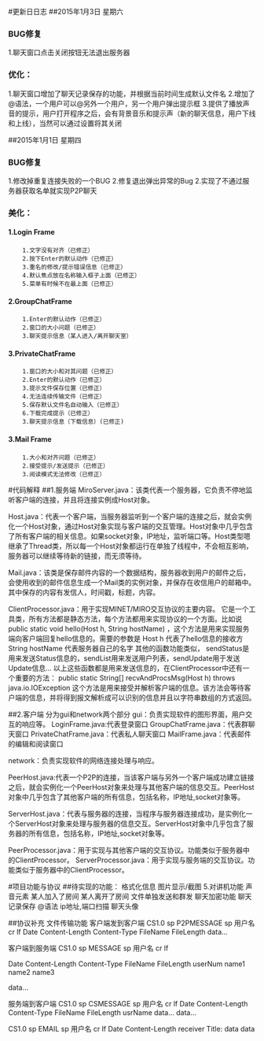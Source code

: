 #更新日日志
##2015年1月3日 星期六
### BUG修复
1.聊天窗口点击关闭按钮无法退出服务器

### 优化：
1.聊天窗口增加了聊天记录保存的功能，并根据当前时间生成默认文件名
2.增加了@语法，一个用户可以@另外一个用户，另一个用户弹出提示框
3.提供了播放声音的提示，用户打开程序之后，会有背景音乐和提示声（新的聊天信息，用户下线和上线），当然可以通过设置将其关闭


##2015年1月1日 星期四
### BUG修复
1.修改掉重复连接失败的一个BUG
2.修复退出弹出异常的Bug
2.实现了不通过服务器获取名单就实现P2P聊天

### 美化：
####    1.Login Frame
        1.文字没有对齐（已修正）
        2.按下Enter的默认动作（已修正）
        3.重名的修改/提示错误信息（已修正）
        4.默认焦点放在名称输入框子上面（已修正）
        5.菜单有时候不在最上面（已修正）


####    2.GroupChatFrame
        1.Enter的默认动作（已修正）
        2.窗口的大小问题（已修正）
        3.聊天提示信息（某人进入/离开聊天室）

####    3.PrivateChatFrame
        1.窗口的大小和对其问题（已修正）
        2.Enter的默认动作（已修正）
        3.提示文件保存位置（已修正）
        4.无法连续传输文件（已修正）
        5.保存默认文件名自动输入（已修正）
        6.下载完成提示（已修正）
        3.聊天提示信息（下载信息）(已修正)

####    3.Mail Frame
        1.大小和对齐问题（已修正）
        2.接受提示/发送提示（已修正）
        3.阅读模式无法修改（已修正）

#代码解释
##1.服务端
MiroServer.java：该类代表一个服务器，它负责不停地监听客户端的连接，并且将连接实例成Host对象。

Host.java：代表一个客户端，当服务器监听到一个客户端的连接之后，就会实例化一个Host对象，通过Host对象实现与客户端的交互管理。Host对象中几乎包含了所有客户端的相关信息。如果socket对象，IP地址，监听端口等。Host类型嗯继承了Thread类，所以每一个Host对象都运行在单独了线程中，不会相互影响，服务器可以继续等待新的链接，而无须等待。

Mail.java：该类是保存邮件内容的一个数据结构，服务器收到用户的邮件之后，会使用收到的邮件信息生成一个Mail类的实例对象，并保存在收信用户的邮箱中。其中保存的内容有发信人，时间戳，标题，内容。

ClientProcessor.java：用于实现MINET/MIRO交互协议的主要内容。
它是一个工具类，所有方法都是静态方法，每个方法都用来实现协议的一个方面。比如说
 public static void hello(Host h, String hostName)
，这个方法是用来实现服务端向客户端回复hello信息的。需要的参数是
Host h 代表了hello信息的接收方
String hostName 代表服务器自己的名字
其他的函数功能类似， sendStatus是用来发送Status信息的，sendList用来发送用户列表，sendUpdate用于发送Update信息...
以上这些函数都是用来发送信息的，在ClientProcessor中还有一个重要的方法：
 public static String[] recvAndProcsMsg(Host h) throws java.io.IOException
这个方法是用来接受并解析客户端的信息。该方法会等待客户端的信息，并将得到报文解析成可以识别的信息并且以字符串数组的方式返回。



##2.客户端
分为gui和network两个部分
gui：负责实现软件的图形界面，用户交互的响应等。
LoginFrame.java:代表登录窗口
GroupChatFrame.java：代表群聊天窗口
PrivateChatFrame.java：代表私人聊天窗口
MailFrame.java：代表邮件的编辑和阅读窗口

network：负责实现软件的网络连接处理与响应。

PeerHost.java:代表一个P2P的连接，当该客户端与另外一个客户端成功建立链接之后，就会实例化一个PeerHost对象来处理与其他客户端的信息交互。PeerHost对象中几乎包含了其他客户端的所有信息，包括名称，IP地址,socket对象等。

ServerHost.java：代表与服务器的连接，当程序与服务器连接成功，是实例化一个ServerHost对象来处理与服务器的信息交互。ServerHost对象中几乎包含了服务器的所有信息，包括名称，IP地址,socket对象等。


PeerProcessor.java：用于实现与其他客户端的交互协议。功能类似于服务器中的ClientProcessor。
ServerProcessor.java：用于实现与服务端的交互协议。功能类似于服务器中的ClientProcessor。




#项目功能与协议
##待实现的功能：
    格式化信息
    图片显示/截图
    5.对讲机功能
    声音元素
    某人加入了房间
    某人离开了房间
    文件单独发送和群发
    聊天加密功能
    聊天记录保存
    @语法
    ip地址,端口扫描
    聊天头像

##协议补充
文件传输功能
客户端发到客户端
CS1.0 sp P2PMESSAGE sp 用户名 cr lf
Date
Content-Length
Content-Type
FileName
FileLength
data...


客户端到服务端
CS1.0 sp MESSAGE sp 用户名 cr lf

Date
Content-Length
Content-Type
FileName
FileLength
userNum
name1
name2
name3

data...


服务端到客户端
CS1.0 sp CSMESSAGE sp 用户名 cr lf
Date
Content-Length
Content-Type
FileName
FileLength
usrName
data...
data...

CS1.0 sp EMAIL sp 用户名 cr lf
Date
Content-Length
receiver
Title:
data
data



